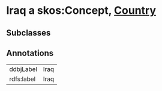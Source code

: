 # Iraq a skos:Concept, [Country](/0.1/Country)

## Subclasses

## Annotations

|||
|-----|-----|
|ddbjLabel|Iraq|
|rdfs:label|Iraq|

